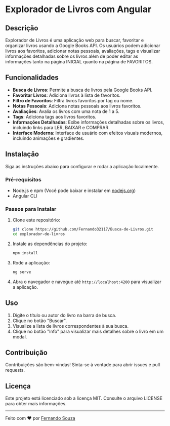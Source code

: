 # Explorador de Livros com Angular

## Descrição

Explorador de Livros é uma aplicação web para buscar, favoritar e organizar livros usando a Google Books API. Os usuários podem adicionar livros aos favoritos, adicionar notas pessoais, avaliações, tags e visualizar informações detalhadas sobre os livros além de poder editar as informações tanto na página INICIAL quanto na página de FAVORITOS.

## Funcionalidades

- **Busca de Livros**: Permite a busca de livros pela Google Books API.
- **Favoritar Livros**: Adiciona livros à lista de favoritos.
- **Filtro de Favoritos**: Filtra livros favoritos por tag ou nome.
- **Notas Pessoais**: Adiciona notas pessoais aos livros favoritos.
- **Avaliações**: Avalia os livros com uma nota de 1 a 5.
- **Tags**: Adiciona tags aos livros favoritos.
- **Informações Detalhadas**: Exibe informações detalhadas sobre os livros, incluindo links para LER, BAIXAR e COMPRAR.
- **Interface Moderna**: Interface de usuário com efeitos visuais modernos, incluindo animações e gradientes.

## Instalação

Siga as instruções abaixo para configurar e rodar a aplicação localmente.

### Pré-requisitos

- Node.js e npm (Você pode baixar e instalar em [nodejs.org](https://nodejs.org/))
- Angular CLI

### Passos para Instalar

1. Clone este repositório:
    ```bash
    git clone https://github.com/Fernando32117/Busca-de-Livros.git
    cd explorador-de-livros
    ```

2. Instale as dependências do projeto:
    ```bash
    npm install
    ```

3. Rode a aplicação:
    ```bash
    ng serve
    ```

4. Abra o navegador e navegue até `http://localhost:4200` para visualizar a aplicação.

## Uso

1. Digite o título ou autor do livro na barra de busca.
2. Clique no botão "Buscar".
3. Visualize a lista de livros correspondentes à sua busca.
4. Clique no botão "Info" para visualizar mais detalhes sobre o livro em um modal.

## Contribuição

Contribuições são bem-vindas! Sinta-se à vontade para abrir issues e pull requests.

## Licença

Este projeto está licenciado sob a licença MIT. Consulte o arquivo LICENSE para obter mais informações.

---

Feito com ❤️ por [Fernando Souza](https://www.linkedin.com/in/gerfernandosouza/)

